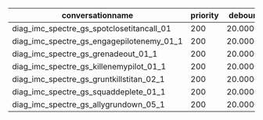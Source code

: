 | conversationname                          | priority | debounce  |
|-------------------------------------------|----------|-----------|
| diag_imc_spectre_gs_spotclosetitancall_01 | 200      | 20.000000 |
| diag_imc_spectre_gs_engagepilotenemy_01_1 | 200      | 20.000000 |
| diag_imc_spectre_gs_grenadeout_01_1       | 200      | 20.000000 |
| diag_imc_spectre_gs_killenemypilot_01_1   | 200      | 20.000000 |
| diag_imc_spectre_gs_gruntkillstitan_02_1  | 200      | 20.000000 |
| diag_imc_spectre_gs_squaddeplete_01_1     | 200      | 20.000000 |
| diag_imc_spectre_gs_allygrundown_05_1     | 200      | 20.000000 |
